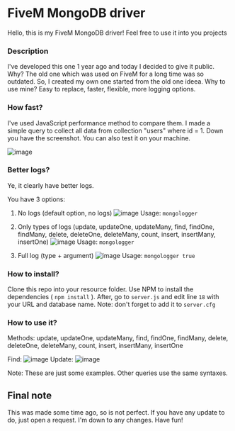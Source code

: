 # FiveM MongoDB driver
Hello, this is my FiveM MongoDB driver!
Feel free to use it into you projects

### Description
I've developed this one 1 year ago and today I decided to give it public.
Why? The old one which was used on FiveM for a long time was so outdated. So, I created my own one started from the old one ideea.
Why to use mine? Easy to replace, faster, flexible, more logging options.

### How fast?
I've used JavaScript performance method to compare them. I made a simple query to collect all data from collection "users" where id = 1. Down you have the screenshot. 
You can also test it on your machine.

![image](https://github.com/cheftheo/mongodb-fivem/assets/46166826/041fa692-5456-41c5-9eab-cfec87f0c035)

### Better logs?
Ye, it clearly have better logs. 

You have 3 options:
1. No logs (default option, no logs)
  ![image](https://github.com/cheftheo/mongodb-fivem/assets/46166826/818f7173-44b4-4093-b643-ef98fad87686)
Usage: `mongologger`

2. Only types of logs (update, updateOne, updateMany, find, findOne, findMany, delete, deleteOne, deleteMany, count, insert, insertMany, insertOne)
   ![image](https://github.com/cheftheo/mongodb-fivem/assets/46166826/095710c0-1311-46c9-ab61-6c432f58f91b)
Usage: `mongologger`

3. Full log (type + argument)
   ![image](https://github.com/cheftheo/mongodb-fivem/assets/46166826/87ed22e5-f54e-4228-8b65-eb55f27ef143)
Usage: `mongologger true`

### How to install? 
Clone this repo into your resource folder. Use NPM to install the dependencies ( `npm install` ).
After, go to `server.js` and edit line `18` with your URL and database name.
Note: don't forget to add it to `server.cfg`

### How to use it?

Methods: update, updateOne, updateMany, find, findOne, findMany, delete, deleteOne, deleteMany, count, insert, insertMany, insertOne

Find:
![image](https://github.com/cheftheo/mongodb-fivem/assets/46166826/13cb8d51-c161-444f-a9d4-13c9f544c80b)
Update: 
![image](https://github.com/cheftheo/mongodb-fivem/assets/46166826/4928d9b4-1893-4264-808a-c75dd561ca36)

Note: These are just some examples. Other queries use the same syntaxes. 

## Final note
This was made some time ago, so is not perfect. If you have any update to do, just open a request. I'm down to any changes.
Have fun!
